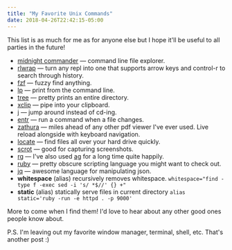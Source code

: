 ```yaml
---
title: "My Favorite Unix Commands"
date: 2018-04-26T22:42:15-05:00
---
```


This list is as much for me as for anyone else but I hope
it'll be useful to all parties in the future!

* [midnight commander](http://midnight-commander.org/)
  — command line file explorer.
* [rlwrap](https://github.com/hanslub42/rlwrap) — turn any
  repl into one that supports arrow keys and control-r to
  search through history.
* [fzf](https://github.com/junegunn/fzf) — fuzzy find
  anything.
* [lp](https://www.cups.org/doc/options.html) — print from the
  command line.
* [tree](https://en.wikipedia.org/wiki/Tree_(Unix)) — pretty
  prints an entire directory.
* [xclip](https://github.com/astrand/xclip) — pipe into your
  clipboard.
* [j](https://github.com/wting/autojump) — jump around instead
  of cd-ing.
* [entr](http://entrproject.org/) — run a command when a file
  changes.
* [zathura](https://pwmt.org/projects/zathura/) — miles ahead
  of any other pdf viewer I've ever used. Live reload
  alongside with keyboard navigation.
* [locate](https://en.wikipedia.org/wiki/Locate_(Unix)) — find
  files all over your hard drive quickly.
* [scrot](https://en.wikipedia.org/wiki/Scrot) — good for
  capturing screenshots.
* [rg](https://github.com/BurntSushi/ripgrep) — I've also used
  [ag](https://geoff.greer.fm/ag/) for a long time quite
  happily.
* [ruby](https://www.ruby-lang.org/en/) — pretty obscure
  scripting language you might want to check out.
* [jq](https://stedolan.github.io/jq/manual/) — awesome
  language for manipulating json.
* **whitespace**  (alias) recursively removes whitespace.
  `whitespace="find -type f -exec sed -i 's/ *$//' {} +"`
* **static**  (alias) statically serve files in current
  directory `alias static='ruby -run -e httpd . -p 9000'`

More to come when I find them! I'd love to hear about any
other good ones people know about.

P.S. I'm leaving out my favorite window manager, terminal,
shell, etc. That's another post :)
